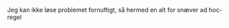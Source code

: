 
















































































































































































































































































































































































































































































































Jeg kan ikke løse problemet fornuftigt, så hermed en alt for snæver ad hoc-regel






























































































































































































































































































































































































































































































































































































































































































































































































































































































































































































































































































































































































































































































































































































































































































































































































































































































































































































































































































































































































































































































































































































































































































































































































































































































































































































































































































































































































































































































































































































































































































































































































































































































































































































































































































































































































































































































































































































































































































































































































































































































































































































































































































































































































































































































































































































































































































































































































































































































































































































































































































































































































































































































































































































































































































































































































































































































































































































































































































































































































































































































































































































































































































































































































































































































































































































































































































































































































































































































































































































































































































































































































































































































































































































































































































































































































































































































































































































































































































































































































































































































































































































































































































